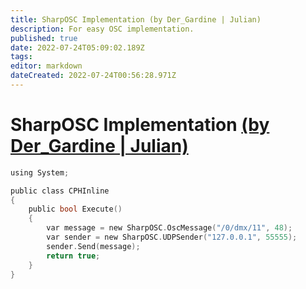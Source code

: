 ```yaml
---
title: SharpOSC Implementation (by Der_Gardine | Julian)
description: For easy OSC implementation.
published: true
date: 2022-07-24T05:09:02.189Z
tags: 
editor: markdown
dateCreated: 2022-07-24T00:56:28.971Z
---
```


# SharpOSC Implementation [(by Der_Gardine | Julian)](https://www.twitch.tv/der_gardine)
```c
using System;

public class CPHInline
{
    public bool Execute()
    {
        var message = new SharpOSC.OscMessage("/0/dmx/11", 48);
        var sender = new SharpOSC.UDPSender("127.0.0.1", 55555);
        sender.Send(message);
        return true;
    }
}
```